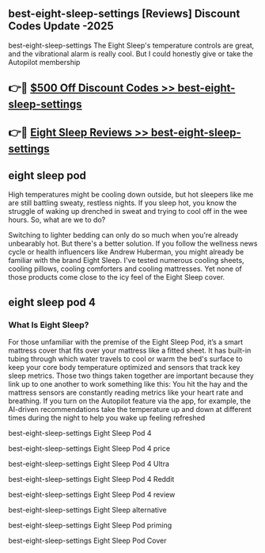 ## best-eight-sleep-settings [Reviews​] Discount Codes Update -2025

best-eight-sleep-settings The Eight Sleep's temperature controls are great, and the vibrational alarm is really cool. But I could honestly give or take the Autopilot membership

## 👉🔴 [$500 Off Discount Codes >> best-eight-sleep-settings](http://download.freeplayer.one?title=best-eight-sleep-settings&ref=18-ES)

## 👉🔴 [Eight Sleep Reviews >> best-eight-sleep-settings](http://download.freeplayer.one?title=best-eight-sleep-settings&ref=18-ES)

## eight sleep pod

High temperatures might be cooling down outside, but hot sleepers like me are still battling sweaty, restless nights. If you sleep hot, you know the struggle of waking up drenched in sweat and trying to cool off in the wee hours. So, what are we to do?

Switching to lighter bedding can only do so much when you're already unbearably hot. But there's a better solution. If you follow the wellness news cycle or health influencers like Andrew Huberman, you might already be familiar with the brand Eight Sleep. I've tested numerous cooling sheets, cooling pillows, cooling comforters and cooling mattresses. Yet none of those products come close to the icy feel of the Eight Sleep cover.

## eight sleep pod 4

### What Is Eight Sleep?

For those unfamiliar with the premise of the Eight Sleep Pod, it’s a smart mattress cover that fits over your mattress like a fitted sheet. It has built-in tubing through which water travels to cool or warm the bed's surface to keep your core body temperature optimized and sensors that track key sleep metrics. Those two things taken together are important because they link up to one another to work something like this: You hit the hay and the mattress sensors are constantly reading metrics like your heart rate and breathing. If you turn on the Autopilot feature via the app, for example, the AI-driven recommendations take the temperature up and down at different times during the night to help you wake up feeling refreshed

best-eight-sleep-settings Eight Sleep Pod 4

best-eight-sleep-settings Eight Sleep Pod 4 price

best-eight-sleep-settings Eight Sleep Pod 4 Ultra

best-eight-sleep-settings Eight Sleep Pod 4 Reddit

best-eight-sleep-settings Eight Sleep Pod 4 review

best-eight-sleep-settings Eight Sleep alternative

best-eight-sleep-settings Eight Sleep Pod priming

best-eight-sleep-settings Eight Sleep Pod Cover